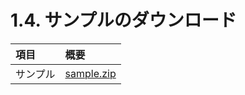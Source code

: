 # 1.4. サンプルのダウンロード



| 項目 | 概要 |
|:--|:--| 
| サンプル | [sample.zip](http://docs.fabo.io/sample/sample.zip) |